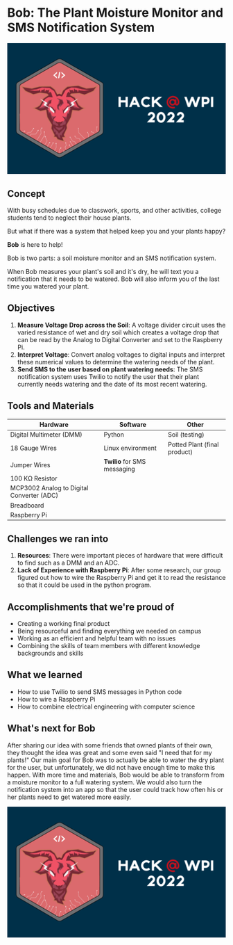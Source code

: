 # Bob: The Plant Moisture Monitor and SMS Notification System

![Bob](https://github.com/sprice134/hackathon2022/blob/main/Images/hackathon_logo.png?raw=true)

## Concept
With busy schedules due to classwork, sports, and other activities, college students tend to neglect their house plants. 

But what if there was a system that helped keep you and your plants happy?

**Bob** is here to help!

Bob is two parts: a soil moisture monitor and an SMS notification system.

When Bob measures your plant's soil and it's dry, he will text you a notification that it needs to be watered. Bob will also inform you of the last time you watered your plant.

## Objectives
1. **Measure Voltage Drop across the Soil**: A voltage divider circuit uses the varied resistance of wet and dry soil which creates a voltage drop that can be read by the Analog to Digital Converter and set to the Raspberry Pi.
2. **Interpret Voltage**: Convert analog voltages to digital inputs and interpret these numerical values to determine the watering needs of the plant.
3. **Send SMS to the user based on plant watering needs**: The SMS notification system uses Twilio to notify the user that their plant currently needs watering and the date of its most recent watering.

## Tools and Materials
| Hardware | Software | Other |
| ----------- | ----------- | ----------- |
| Digital Multimeter (DMM) | Python | Soil (testing) |
| 18 Gauge Wires | Linux environment | Potted Plant (final product) |
| Jumper Wires | **Twilio** for SMS messaging |   |
| 100 KΩ Resistor |   |   |
| MCP3002 Analog to Digital Converter (ADC) |   |   |
| Breadboard |   |   |
| Raspberry Pi |   |   |

## Challenges we ran into
1. **Resources**: There were important pieces of hardware that were difficult to find such as a DMM and an ADC.
2. **Lack of Experience with Raspberry Pi**: After some research, our group figured out how to wire the Raspberry Pi and get it to read the resistance so that it could be used in the python program.

## Accomplishments that we're proud of
- Creating a working final product
- Being resourceful and finding everything we needed on campus
- Working as an efficient and helpful team with no issues
- Combining the skills of team members with different knowledge backgrounds and skills

## What we learned
- How to use Twilio to send SMS messages in Python code
- How to wire a Raspberry Pi
- How to combine electrical engineering with computer science

## What's next for Bob
After sharing our idea with some friends that owned plants of their own, they thought the idea was great and some even said "I need that for my plants!"
Our main goal for Bob was to actually be able to water the dry plant for the user, but unfortunately, we did not have enough time to make this happen. With more time and materials, Bob would be able to transform from a moisture monitor to a full watering system. We would also turn the notification system into an app so that the user could track how often his or her plants need to get watered more easily.


![Hackathon logo](https://github.com/sprice134/hackathon2022/blob/main/Images/hackathon_logo.png?raw=true)